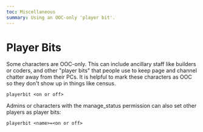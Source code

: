 ```yaml
---
toc: Miscellaneous
summary: Using an OOC-only 'player bit'.
---
```

# Player Bits

Some characters are OOC-only.  This can include ancillary staff like builders or coders, and other "player bits" that people use to keep page and channel chatter away from their PCs.  It is helpful to mark these characters as OOC so they don't show up in things like census.

`playerbit <on or off>`
  
Admins or characters with the manage\_status permission can also set other players as player bits:

`playerbit <name>=<on or off>`
